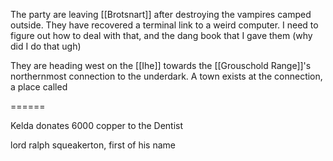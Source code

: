 The party are leaving [[Brotsnart]] after destroying the vampires camped outside. They have recovered a terminal link to a weird computer. I need to figure out how to deal with that, and the dang book that I gave them (why did I do that ugh)

They are heading west on the [[Ihe]] towards the [[Grouschold Range]]'s northernmost connection to the underdark. A town exists at the connection, a place called 

======

Kelda donates 6000 copper to the Dentist

lord ralph squeakerton, first of his name
